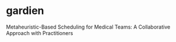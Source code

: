 # gardien
Metaheuristic-Based Scheduling for Medical Teams: A Collaborative Approach with Practitioners


